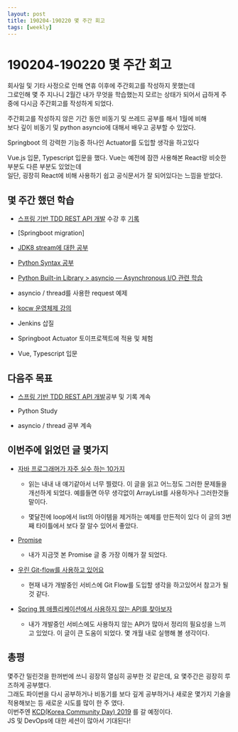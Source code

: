 ```yaml
---
layout: post
title: 190204-190220 몇 주간 회고
tags: [weekly]
---
```


# 190204-190220 몇 주간 회고

회사일 및 기타 사정으로 인해 연휴 이후에 주간회고를 작성하지 못했는데  
그로인해 몇 주 지나니 2월간 내가 무엇을 학습했는지 모르는 상태가 되어서 급하게 주중에 다시금 주간회고를 작성하게 되었다.  

주간회고를 작성하지 않은 기간 동안 비동기 및 쓰레드 공부를 해서 1월에 비해  
보다 깊이 비동기 및 python asyncio에 대해서 배우고 공부할 수 있었다.

Springboot 의 강력한 기능중 하나인 Actuator를 도입할 생각을 하고있다

Vue.js 입문, Typescript 입문을 했다. Vue는 예전에 잠깐 사용해본 React랑 비슷한 부분도 다른 부분도 있었는데  
일단, 굉장히 React에 비해 사용하기 쉽고 공식문서가 잘 되어있다는 느낌을 받았다.


## 몇 주간 했던 학습

* [스프링 기반 TDD REST API 개발](https://www.inflearn.com/course/spring_rest-api/) 수강 후 [기록](https://github.com/sehajyang/Springboot-REST-API)

* [Springboot migration]

* [JDK8 stream에 대한 공부](https://www.popit.kr/java8-stream%EC%9D%98-parallel-%EC%B2%98%EB%A6%AC/)

* [Python Syntax 공부](https://wikidocs.net/book/1)

* [Python Built-in Library > asyncio — Asynchronous I/O 관련 학습](https://docs.python.org/3/library/asyncio-task.html)

* asyncio / thread를 사용한 request 예제

* [kocw 운영체제 강의](http://www.kocw.net/home/search/kemView.do?kemId=1046323)

* Jenkins 삽질

* Springboot Actuator 토이프로젝트에 적용 및 체험

* Vue, Typescript 입문


## 다음주 목표

* [스프링 기반 TDD REST API 개발](https://www.inflearn.com/course/spring_rest-api/)공부 및 기록 계속

* Python Study

* asyncio / thread 공부 계속


## 이번주에 읽었던 글 몇가지

* [자바 프로그래머가 자주 실수 하는 10가지](https://bestalign.github.io/2015/08/31/top-10-mistakes-java-developers-make-1/)
    * 읽는 내내 내 얘기같아서 너무 찔렸다. 이 글을 읽고 어느정도 그러한 문제들을 개선하게 되었다. 예를들면 아무 생각없이 ArrayList를 사용하거나 그러한것들 말이다.

    * 몇달전에 loop에서 list의 아이템을 제거하는 예제를 만든적이 있다
    이 글의 3번째 타이틀에서 보다 잘 알수 있어서 좋았다.

* [Promise](https://poiemaweb.com/es6-promise)
    * 내가 지금껏 본 Promise 글 중 가장 이해가 잘 되었다.

* [우린 Git-flow를 사용하고 있어요](http://woowabros.github.io/experience/2017/10/30/baemin-mobile-git-branch-strategy.html)
    * 현재 내가 개발중인 서비스에 Git Flow를 도입할 생각을 하고있어서 참고가 될 것 같다.

* [Spring 웹 애플리케이션에서 사용하지 않는 API를 찾아보자](http://woowabros.github.io/tools/2019/02/15/controller-log.html)
    * 내가 개발중인 서비스에도 사용하지 않는 API가 많아서 정리의 필요성을 느끼고 있었다. 이 글이 큰 도움이 되었다. 몇 개월 내로 실행해 볼 생각이다.

## 총평

몇주간 밀린것을 한꺼번에 쓰니 굉장히 열심히 공부한 것 같은데, 요 몇주간은 굉장히 루즈하게 공부했다.  
그래도 파이썬을 다시 공부하거나 비동기를 보다 깊게 공부하거나 새로운 몇가지 기술을 적용해보는 등 새로운 시도를 많이 한 주 였다.  
이번주엔 [KCD(Korea Community Day) 2019](https://festa.io/events/200) 를 갈 예정이다.  
JS 및 DevOps에 대한 세션이 많아서 기대된다!


